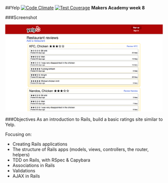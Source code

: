 ##Yelp [![Code Climate](https://codeclimate.com/github/Bayonnaise/yelp/badges/gpa.svg)](https://codeclimate.com/github/Bayonnaise/yelp) [![Test Coverage](https://codeclimate.com/github/Bayonnaise/yelp/badges/coverage.svg)](https://codeclimate.com/github/Bayonnaise/yelp)
**Makers Academy week 8**

###Screenshot

![Image](/app/assets/images/Yelp.png)

###Objectives
As an introduction to Rails, build a basic ratings site similar to Yelp.

Focusing on:
- Creating Rails applications
- The structure of Rails apps (models, views, controllers, the router, helpers)
- TDD on Rails, with RSpec & Capybara
- Associations in Rails
- Validations
- AJAX in Rails

